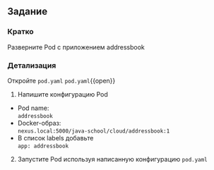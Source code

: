 ## Задание

### Кратко

Разверните Pod с приложением addressbook

### Детализация

Откройте `pod.yaml`
`pod.yaml`{{open}}

1. Напишите конфигурацию Pod

- Pod name: \
  `addressbook`
- Docker-образ: \
  `nexus.local:5000/java-school/cloud/addressbook:1`
- В список labels добавьте \
  `app: addressbook`

2. Запустите Pod используя написанную конфигурацию `pod.yaml`